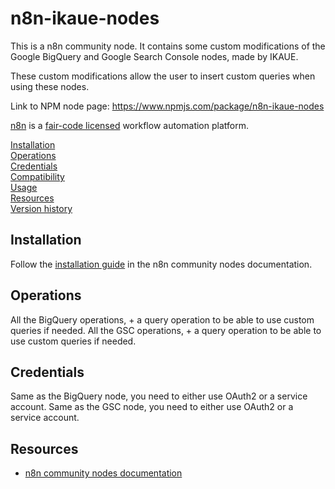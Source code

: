 # n8n-ikaue-nodes

This is a n8n community node. It contains some custom modifications of the Google BigQuery and Google Search Console nodes, made by IKAUE. 

These custom modifications allow the user to insert custom queries when using these nodes.

Link to NPM node page: https://www.npmjs.com/package/n8n-ikaue-nodes

[n8n](https://n8n.io/) is a [fair-code licensed](https://docs.n8n.io/reference/license/) workflow automation platform.

[Installation](#installation)  
[Operations](#operations)  
[Credentials](#credentials)  <!-- delete if no auth needed -->  
[Compatibility](#compatibility)  
[Usage](#usage)  <!-- delete if not using this section -->  
[Resources](#resources)  
[Version history](#version-history)  <!-- delete if not using this section -->  

## Installation

Follow the [installation guide](https://docs.n8n.io/integrations/community-nodes/installation/) in the n8n community nodes documentation.

## Operations

All the BigQuery operations, + a query operation to be able to use custom queries if needed.
All the GSC operations, + a query operation to be able to use custom queries if needed.

## Credentials

Same as the BigQuery node, you need to either use OAuth2 or a service account.
Same as the GSC node, you need to either use OAuth2 or a service account.

## Resources

* [n8n community nodes documentation](https://docs.n8n.io/integrations/community-nodes/)

